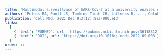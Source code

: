 ```yaml
---
title: 'Multimodal surveillance of SARS-CoV-2 at a university enables development of a robust outbreak response framework'
authors: 'Petros BA, Paull JS, Tomkins-Tinch CH, Loftness B, ..., Colubri A.; MacInnis BL, Ozsoy AZ, Parrie E, Sholtes K, Siddle KJ, Fry B, Luban J, Park DJ, Marshall J, Bronson A, Schaffner SF, Sabeti PC'
publication: 'Cell Med. 2022 Dec 9;3(12):883-900.e13'
links:
  [
    { 'text': 'PUBMED', url: 'https://pubmed.ncbi.nlm.nih.gov/36198312'},
    { 'text': 'DOI', url: 'https://doi.org/10.1016/j.medj.2022.09.003'},
  ]
order: 17
---
```


